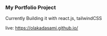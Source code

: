 ### My Portfolio Project

Currently Building it with react.js, tailwindCSS

live: https://olakadasami.github.io/



